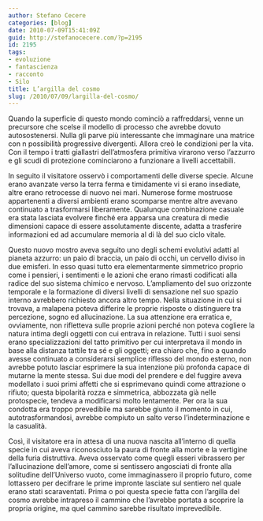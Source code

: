 ```yaml
---
author: Stefano Cecere
categories: [blog]
date: 2010-07-09T15:41:09Z
guid: http://stefanocecere.com/?p=2195
id: 2195
tags:
- evoluzione
- fantascienza
- racconto
- Silo
title: L’argilla del cosmo
slug: /2010/07/09/largilla-del-cosmo/
---
```


Quando la superficie di questo mondo cominciò a raffreddarsi, venne un precursore che scelse il modello di processo che avrebbe dovuto autosostenersi. Nulla gli parve più interessante che immaginare una matrice con n possibilità progressive divergenti. Allora creò le condizioni per la vita. Con il tempo i tratti giallastri dell’atmosfera primitiva virarono verso l’azzurro e gli scudi di protezione cominciarono a funzionare a livelli accettabili.

In seguito il visitatore osservò i comportamenti delle diverse specie. Alcune erano avanzate verso la terra ferma e timidamente vi si erano insediate, altre erano retrocesse di nuovo nei mari. Numerose forme mostruose appartenenti a diversi ambienti erano scomparse mentre altre avevano continuato a trasformarsi liberamente. Qualunque combinazione casuale era stata lasciata evolvere finché era apparsa una creatura di medie dimensioni capace di essere assolutamente discente, adatta a trasferire informazioni ed ad accumulare memoria al di là del suo ciclo vitale.

Questo nuovo mostro aveva seguito uno degli schemi evolutivi adatti al pianeta azzurro: un paio di braccia, un paio di occhi, un cervello diviso in due emisferi. In esso quasi tutto era elementarmente simmetrico proprio come i pensieri, i sentimenti e le azioni che erano rimasti codificati alla radice del suo sistema chimico e nervoso. L’ampliamento del suo orizzonte temporale e la formazione di diversi livelli di sensazione nel suo spazio interno avrebbero richiesto ancora altro tempo. Nella situazione in cui si trovava, a malapena poteva differire le proprie risposte o distinguere tra percezione, sogno ed allucinazione. La sua attenzione era erratica e, ovviamente, non rifletteva sulle proprie azioni perché non poteva cogliere la natura intima degli oggetti con cui entrava in relazione. Tutti i suoi sensi erano specializzazioni del tatto primitivo per cui interpretava il mondo in base alla distanza tattile tra sé e gli oggetti; era chiaro che, fino a quando avesse continuato a considerarsi semplice riflesso del mondo esterno, non avrebbe potuto lasciar esprimere la sua intenzione più profonda capace di mutarne la mente stessa. Sui due modi del prendere e del fuggire aveva modellato i suoi primi affetti che si esprimevano quindi come attrazione o rifiuto; questa bipolarità rozza e simmetrica, abbozzata già nelle protospecie, tendeva a modificarsi molto lentamente. Per ora la sua condotta era troppo prevedibile ma sarebbe giunto il momento in cui, autotrasformandosi, avrebbe compiuto un salto verso l’indeterminazione e la casualità.

Così, il visitatore era in attesa di una nuova nascita all’interno di quella specie in cui aveva riconosciuto la paura di fronte alla morte e la vertigine della furia distruttiva. Aveva osservato come quegli esseri vibrassero per l’allucinazione dell’amore, come si sentissero angosciati di fronte alla solitudine dell’Universo vuoto, come immaginassero il proprio futuro, come lottassero per decifrare le prime impronte lasciate sul sentiero nel quale erano stati scaraventati. Prima o poi questa specie fatta con l’argilla del cosmo avrebbe intrapreso il cammino che l’avrebbe portata a scoprire la propria origine, ma quel cammino sarebbe risultato imprevedibile.